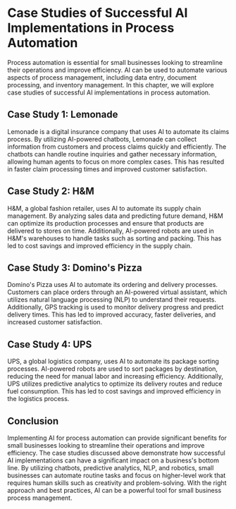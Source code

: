 Case Studies of Successful AI Implementations in Process Automation
=====================================================================================================================================

Process automation is essential for small businesses looking to streamline their operations and improve efficiency. AI can be used to automate various aspects of process management, including data entry, document processing, and inventory management. In this chapter, we will explore case studies of successful AI implementations in process automation.

Case Study 1: Lemonade
----------------------

Lemonade is a digital insurance company that uses AI to automate its claims process. By utilizing AI-powered chatbots, Lemonade can collect information from customers and process claims quickly and efficiently. The chatbots can handle routine inquiries and gather necessary information, allowing human agents to focus on more complex cases. This has resulted in faster claim processing times and improved customer satisfaction.

Case Study 2: H\&M
------------------

H\&M, a global fashion retailer, uses AI to automate its supply chain management. By analyzing sales data and predicting future demand, H\&M can optimize its production processes and ensure that products are delivered to stores on time. Additionally, AI-powered robots are used in H\&M's warehouses to handle tasks such as sorting and packing. This has led to cost savings and improved efficiency in the supply chain.

Case Study 3: Domino's Pizza
----------------------------

Domino's Pizza uses AI to automate its ordering and delivery processes. Customers can place orders through an AI-powered virtual assistant, which utilizes natural language processing (NLP) to understand their requests. Additionally, GPS tracking is used to monitor delivery progress and predict delivery times. This has led to improved accuracy, faster deliveries, and increased customer satisfaction.

Case Study 4: UPS
-----------------

UPS, a global logistics company, uses AI to automate its package sorting processes. AI-powered robots are used to sort packages by destination, reducing the need for manual labor and increasing efficiency. Additionally, UPS utilizes predictive analytics to optimize its delivery routes and reduce fuel consumption. This has led to cost savings and improved efficiency in the logistics process.

Conclusion
----------

Implementing AI for process automation can provide significant benefits for small businesses looking to streamline their operations and improve efficiency. The case studies discussed above demonstrate how successful AI implementations can have a significant impact on a business's bottom line. By utilizing chatbots, predictive analytics, NLP, and robotics, small businesses can automate routine tasks and focus on higher-level work that requires human skills such as creativity and problem-solving. With the right approach and best practices, AI can be a powerful tool for small business process management.
